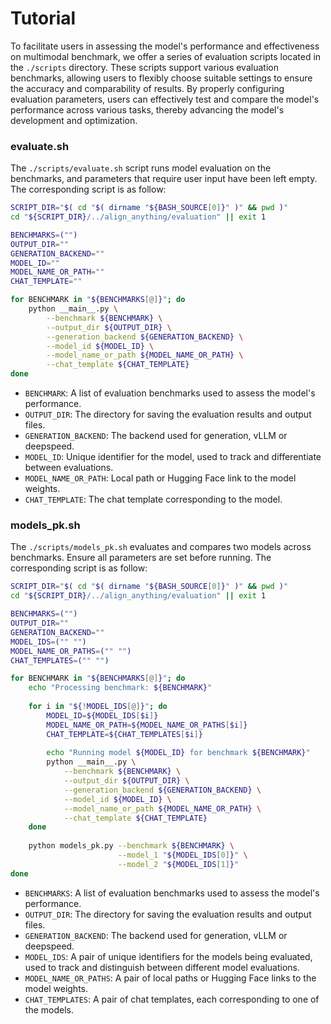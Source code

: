 # Tutorial

To facilitate users in assessing the model's performance and effectiveness on multimodal benchmark, we offer a series of evaluation scripts located in the `./scripts` directory. These scripts support various evaluation benchmarks, allowing users to flexibly choose suitable settings to ensure the accuracy and comparability of results. By properly configuring evaluation parameters, users can effectively test and compare the model's performance across various tasks, thereby advancing the model's development and optimization.

### evaluate.sh
The `./scripts/evaluate.sh` script runs model evaluation on the benchmarks, and parameters that require user input have been left empty. The corresponding script is as follow:
~~~sh
SCRIPT_DIR="$( cd "$( dirname "${BASH_SOURCE[0]}" )" && pwd )"
cd "${SCRIPT_DIR}/../align_anything/evaluation" || exit 1

BENCHMARKS=("")
OUTPUT_DIR=""
GENERATION_BACKEND=""
MODEL_ID=""
MODEL_NAME_OR_PATH=""
CHAT_TEMPLATE=""

for BENCHMARK in "${BENCHMARKS[@]}"; do
    python __main__.py \
        --benchmark ${BENCHMARK} \
        --output_dir ${OUTPUT_DIR} \
        --generation_backend ${GENERATION_BACKEND} \
        --model_id ${MODEL_ID} \
        --model_name_or_path ${MODEL_NAME_OR_PATH} \
        --chat_template ${CHAT_TEMPLATE}
done
~~~
- `BENCHMARK`: A list of evaluation benchmarks used to assess the model's performance.
- `OUTPUT_DIR`: The directory for saving the evaluation results and output files.
- `GENERATION_BACKEND`: The backend used for generation, vLLM or deepspeed.
- `MODEL_ID`: Unique identifier for the model, used to track and differentiate between evaluations.
- `MODEL_NAME_OR_PATH`: Local path or Hugging Face link to the model weights.
- `CHAT_TEMPLATE`: The chat template corresponding to the model.

### models_pk.sh

The `./scripts/models_pk.sh` evaluates and compares two models across benchmarks. Ensure all parameters are set before running. The corresponding script is as follow:
~~~sh
SCRIPT_DIR="$( cd "$( dirname "${BASH_SOURCE[0]}" )" && pwd )"
cd "${SCRIPT_DIR}/../align_anything/evaluation" || exit 1

BENCHMARKS=("")
OUTPUT_DIR=""
GENERATION_BACKEND=""
MODEL_IDS=("" "")
MODEL_NAME_OR_PATHS=("" "")
CHAT_TEMPLATES=("" "")

for BENCHMARK in "${BENCHMARKS[@]}"; do
    echo "Processing benchmark: ${BENCHMARK}"
    
    for i in "${!MODEL_IDS[@]}"; do
        MODEL_ID=${MODEL_IDS[$i]}
        MODEL_NAME_OR_PATH=${MODEL_NAME_OR_PATHS[$i]}
        CHAT_TEMPLATE=${CHAT_TEMPLATES[$i]}
        
        echo "Running model ${MODEL_ID} for benchmark ${BENCHMARK}"
        python __main__.py \
            --benchmark ${BENCHMARK} \
            --output_dir ${OUTPUT_DIR} \
            --generation_backend ${GENERATION_BACKEND} \
            --model_id ${MODEL_ID} \
            --model_name_or_path ${MODEL_NAME_OR_PATH} \
            --chat_template ${CHAT_TEMPLATE}
    done
    
    python models_pk.py --benchmark ${BENCHMARK} \
                        --model_1 "${MODEL_IDS[0]}" \
                        --model_2 "${MODEL_IDS[1]}"
done

~~~
- `BENCHMARKS`: A list of evaluation benchmarks used to assess the model's performance.
- `OUTPUT_DIR`: The directory for saving the evaluation results and output files.
- `GENERATION_BACKEND`: The backend used for generation, vLLM or deepspeed.
- `MODEL_IDS`: A pair of unique identifiers for the models being evaluated, used to track and distinguish between different model evaluations.
- `MODEL_NAME_OR_PATHS`: A pair of local paths or Hugging Face links to the model weights.
- `CHAT_TEMPLATES`: A pair of chat templates, each corresponding to one of the models.